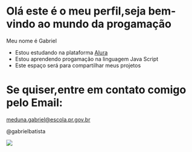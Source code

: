 # Olá este é o meu perfil,seja bem-vindo ao mundo da progamação

Meu nome é Gabriel
- Estou estudando na plataforma [Alura](https://cursos.alura.com.br/loginForm?logout)
- Estou aprendendo progamação na linguagem Java Script
- Este espaço será para compartilhar meus projetos

# Se quiser,entre em contato comigo pelo Email:

meduna.gabriel@escola.pr.gov.br

@gabrielbatista

![](https://media.tenor.com/-CfhczC_cREAAAAM/angai313-spongebob-sad.gif)
